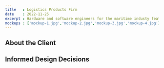 ```yaml
---
title   : Logistics Products Firm
date    : 2022-11-25
excerpt : Hardware and software engineers for the maritime industy feature a wide array of expertise.
mockups : ['mockup-1.jpg','mockup-2.jpg','mockup-3.jpg','mockup-4.jpg'] 
---
```


## About the Client



## Informed Design Decisions


